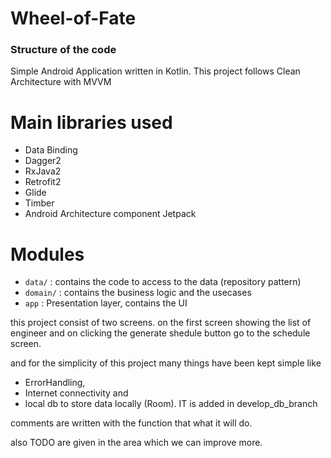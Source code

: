 # Wheel-of-Fate

### Structure of the code ###
Simple Android Application written in Kotlin.
This project follows Clean Architecture with MVVM

# Main libraries used

* Data Binding
* Dagger2
* RxJava2
* Retrofit2
* Glide
* Timber
* Android Architecture component Jetpack


# Modules


* `data/` : contains the code to access to the data (repository pattern)
* `domain/` : contains the business logic and the usecases
* `app` : Presentation layer, contains the UI 

this project consist of two screens. on the first screen showing the list of engineer and on clicking the generate shedule button go to the schedule screen.

and for the simplicity of this project many things have been kept simple
like 
* ErrorHandling, 
* Internet connectivity and 
* local db to store data locally (Room). IT is added in develop_db_branch

comments are written with the function that what it will do.

also TODO are given in the area which we can improve more.



